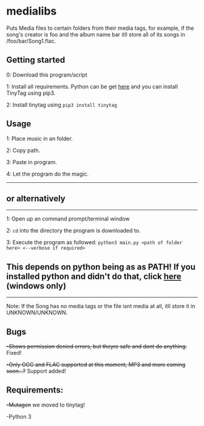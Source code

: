 # medialibs
Puts Media files to certain folders from their media tags, for example, if the song's creator is foo and the album name bar itll store all of its songs in /foo/bar/Song1.flac.


## Getting started
0: Download this program/script 

1: Install all requirements. Python can be get [here](https://python.org/) and you can install TinyTag using pip3.

2: Install tinytag using `pip3 install tinytag`


## Usage
1: Place music in an folder.

2: Copy path.

3: Paste in program.

4: Let the program do the magic.

---
## or alternatively
---
1: Open up an command prompt/terminal window

2: `cd` into the directory the program is downloaded to.

3: Execute the program as followed: `python3 main.py <path of folder here> <--verbose if required>`

## This depends on python being as as PATH! If you installed python and didn't do that, click [here](https://docs.python.org/3/using/windows.html) (windows only)

---

Note: If the Song has no media tags or the file isnt media at all, itll store it in UNKNOWN/UNKNOWN.


## Bugs

~~-Shows permission denied errors, but theyre safe and dont do anything.~~ Fixed!

~~-Only OGG and FLAC supported at this moment, MP3 and more coming soon...?~~ Support added!

## Requirements:

~~-Mutagen~~ we moved to tinytag!

-Python 3
